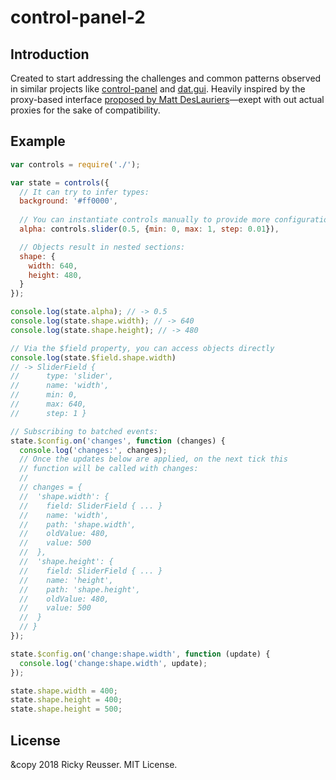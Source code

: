 # control-panel-2

## Introduction

Created to start addressing the challenges and common patterns observed in similar projects like [control-panel](https://www.npmjs.com/package/control-panel) and [dat.gui](https://github.com/dataarts/dat.gui). Heavily inspired by the proxy-based interface [proposed by Matt DesLauriers](https://twitter.com/mattdesl/status/1018541276340187136)—exept with out actual proxies for the sake of compatibility.

## Example

```javascript
var controls = require('./');

var state = controls({
  // It can try to infer types:
  background: '#ff0000',
  
  // You can instantiate controls manually to provide more configuration
  alpha: controls.slider(0.5, {min: 0, max: 1, step: 0.01}),

  // Objects result in nested sections:
  shape: {
    width: 640,
    height: 480,
  }
});

console.log(state.alpha); // -> 0.5
console.log(state.shape.width); // -> 640
console.log(state.shape.height); // -> 480

// Via the $field property, you can access objects directly
console.log(state.$field.shape.width)
// -> SliderField {
//      type: 'slider',
//      name: 'width',
//      min: 0,
//      max: 640,
//      step: 1 }

// Subscribing to batched events:
state.$config.on('changes', function (changes) {
  console.log('changes:', changes);
  // Once the updates below are applied, on the next tick this
  // function will be called with changes:
  //
  // changes = {
  //  'shape.width': {
  //    field: SliderField { ... }
  //    name: 'width',
  //    path: 'shape.width',
  //    oldValue: 480,
  //    value: 500
  //  },
  //  'shape.height': {
  //    field: SliderField { ... }
  //    name: 'height',
  //    path: 'shape.height',
  //    oldValue: 480,
  //    value: 500
  //  }
  // }
});

state.$config.on('change:shape.width', function (update) {
  console.log('change:shape.width', update);
});

state.shape.width = 400;
state.shape.height = 400;
state.shape.height = 500;
```

## License

&copy 2018 Ricky Reusser. MIT License.


